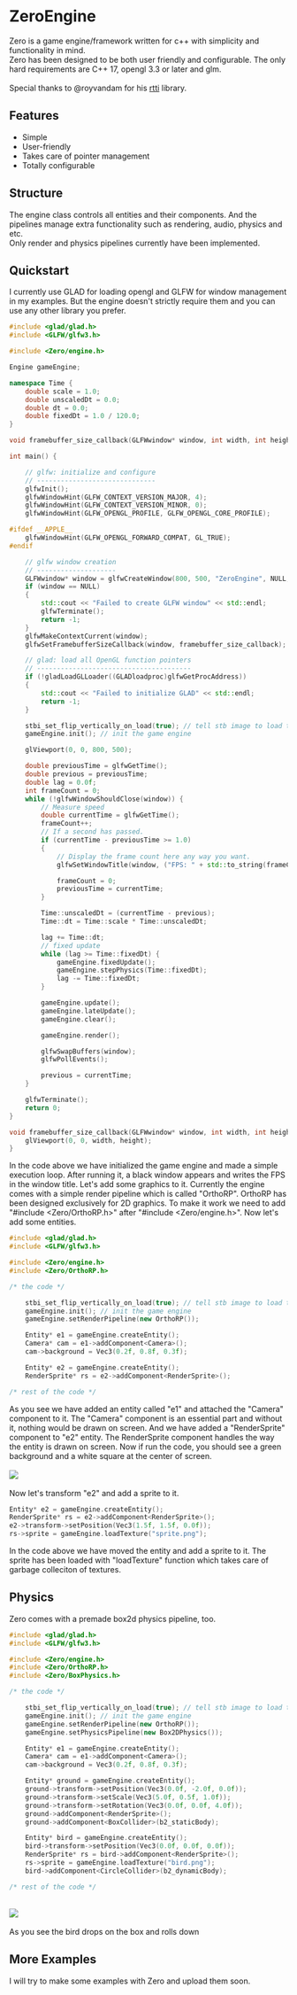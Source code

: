 # ZeroEngine
Zero is a game engine/framework written for c++ with simplicity and functionality in mind.<br />
Zero has been designed to be both user friendly and configurable. The only hard requirements are C++ 17, opengl 3.3 or later and glm.<br /><br />
Special thanks to @royvandam for his <a href="https://github.com/royvandam/rtti">rtti</a> library.

## Features
<ul>
    <li>Simple</li>
    <li>User-friendly</li>
    <li>Takes care of pointer management</li>
    <li>Totally configurable</li>
</ul>

## Structure
The engine class controls all entities and their components. And the pipelines manage extra functionality such as rendering, audio, physics and etc.<br />
Only render and physics pipelines currently have been implemented.

## Quickstart
I currently use GLAD for loading opengl and GLFW for window management in my examples. But the engine doesn't strictly require them and you can use any other library you prefer.
```cpp
#include <glad/glad.h>
#include <GLFW/glfw3.h>

#include <Zero/engine.h>

Engine gameEngine;

namespace Time {
    double scale = 1.0;
    double unscaledDt = 0.0;
    double dt = 0.0;
    double fixedDt = 1.0 / 120.0;
}

void framebuffer_size_callback(GLFWwindow* window, int width, int height);

int main() {

    // glfw: initialize and configure
    // ------------------------------
    glfwInit();
    glfwWindowHint(GLFW_CONTEXT_VERSION_MAJOR, 4);
    glfwWindowHint(GLFW_CONTEXT_VERSION_MINOR, 0);
    glfwWindowHint(GLFW_OPENGL_PROFILE, GLFW_OPENGL_CORE_PROFILE);

#ifdef __APPLE__
    glfwWindowHint(GLFW_OPENGL_FORWARD_COMPAT, GL_TRUE);
#endif

    // glfw window creation
    // --------------------
    GLFWwindow* window = glfwCreateWindow(800, 500, "ZeroEngine", NULL, NULL);
    if (window == NULL)
    {
        std::cout << "Failed to create GLFW window" << std::endl;
        glfwTerminate();
        return -1;
    }
    glfwMakeContextCurrent(window);
    glfwSetFramebufferSizeCallback(window, framebuffer_size_callback);

    // glad: load all OpenGL function pointers
    // ---------------------------------------
    if (!gladLoadGLLoader((GLADloadproc)glfwGetProcAddress))
    {
        std::cout << "Failed to initialize GLAD" << std::endl;
        return -1;
    }

    stbi_set_flip_vertically_on_load(true); // tell stb image to load textures normally
    gameEngine.init(); // init the game engine

    glViewport(0, 0, 800, 500);

    double previousTime = glfwGetTime();
    double previous = previousTime;
    double lag = 0.0f;
    int frameCount = 0;
    while (!glfwWindowShouldClose(window)) {
        // Measure speed
        double currentTime = glfwGetTime();
        frameCount++;
        // If a second has passed.
        if (currentTime - previousTime >= 1.0)
        {
            // Display the frame count here any way you want.
            glfwSetWindowTitle(window, ("FPS: " + std::to_string(frameCount)).c_str());

            frameCount = 0;
            previousTime = currentTime;
        }

        Time::unscaledDt = (currentTime - previous);
        Time::dt = Time::scale * Time::unscaledDt;

        lag += Time::dt;
        // fixed update
        while (lag >= Time::fixedDt) {
            gameEngine.fixedUpdate();
            gameEngine.stepPhysics(Time::fixedDt);
            lag -= Time::fixedDt;
        }

        gameEngine.update();
        gameEngine.lateUpdate();
        gameEngine.clear();

        gameEngine.render();

        glfwSwapBuffers(window);
        glfwPollEvents();

        previous = currentTime;
    }

    glfwTerminate();
    return 0;
}

void framebuffer_size_callback(GLFWwindow* window, int width, int height) {
    glViewport(0, 0, width, height);
}
```
In the code above we have initialized the game engine and made a simple execution loop. After running it, a black window appears and writes the FPS in the window title. Let's add some graphics to it. Currently the engine comes with a simple render pipeline which is called "OrthoRP". OrthoRP has been designed exclusively for 2D graphics. To make it work we need to add "#include <Zero/OrthoRP.h>" after "#include <Zero/engine.h>". Now let's add some entities.
```cpp
#include <glad/glad.h>
#include <GLFW/glfw3.h>

#include <Zero/engine.h>
#include <Zero/OrthoRP.h>

/* the code */

    stbi_set_flip_vertically_on_load(true); // tell stb image to load textures normally
    gameEngine.init(); // init the game engine
    gameEngine.setRenderPipeline(new OrthoRP());

    Entity* e1 = gameEngine.createEntity();
    Camera* cam = e1->addComponent<Camera>();
    cam->background = Vec3(0.2f, 0.8f, 0.3f);

    Entity* e2 = gameEngine.createEntity();
    RenderSprite* rs = e2->addComponent<RenderSprite>();

/* rest of the code */
```
As you see we have added an entity called "e1" and attached the "Camera" component to it. The "Camera" component is an essential part and without it, nothing would be drawn on screen. And we have added a "RenderSprite" component to "e2" entity. The RenderSprite component handles the way the entity is drawn on screen. Now if run the code, you should see a green background and a white square at the center of screen.<br /><br />
<img src="screenshots/shot-1.png" /><br /><br />
Now let's transform "e2" and add a sprite to it.
```cpp
Entity* e2 = gameEngine.createEntity();
RenderSprite* rs = e2->addComponent<RenderSprite>();
e2->transform->setPosition(Vec3(1.5f, 1.5f, 0.0f));
rs->sprite = gameEngine.loadTexture("sprite.png");
```
In the code above we have moved the entity and add a sprite to it. The sprite has been loaded with "loadTexture" function which takes care of garbage colleciton of textures.

## Physics
Zero comes with a premade box2d physics pipeline, too.
```cpp
#include <glad/glad.h>
#include <GLFW/glfw3.h>

#include <Zero/engine.h>
#include <Zero/OrthoRP.h>
#include <Zero/BoxPhysics.h>

/* the code */

    stbi_set_flip_vertically_on_load(true); // tell stb image to load textures normally
    gameEngine.init(); // init the game engine
    gameEngine.setRenderPipeline(new OrthoRP());
    gameEngine.setPhysicsPipeline(new Box2DPhysics());

    Entity* e1 = gameEngine.createEntity();
    Camera* cam = e1->addComponent<Camera>();
    cam->background = Vec3(0.2f, 0.8f, 0.3f);

    Entity* ground = gameEngine.createEntity();
    ground->transform->setPosition(Vec3(0.0f, -2.0f, 0.0f));
    ground->transform->setScale(Vec3(5.0f, 0.5f, 1.0f));
    ground->transform->setRotation(Vec3(0.0f, 0.0f, 4.0f));
    ground->addComponent<RenderSprite>();
    ground->addComponent<BoxCollider>(b2_staticBody);

    Entity* bird = gameEngine.createEntity();
    bird->transform->setPosition(Vec3(0.0f, 0.0f, 0.0f));
    RenderSprite* rs = bird->addComponent<RenderSprite>();
    rs->sprite = gameEngine.loadTexture("bird.png");
    bird->addComponent<CircleCollider>(b2_dynamicBody);

/* rest of the code */
```
<br /><img src="screenshots/shot-2.png" /><br /><br />
As you see the bird drops on the box and rolls down

## More Examples
I will try to make some examples with Zero and upload them soon.

